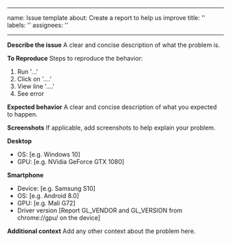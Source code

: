 <!--
- Copyright (c) 2019, Arm Limited and Contributors
-
- SPDX-License-Identifier: Apache-2.0
-
- Licensed under the Apache License, Version 2.0 the "License";
- you may not use this file except in compliance with the License.
- You may obtain a copy of the License at
-
-     http://www.apache.org/licenses/LICENSE-2.0
-
- Unless required by applicable law or agreed to in writing, software
- distributed under the License is distributed on an "AS IS" BASIS,
- WITHOUT WARRANTIES OR CONDITIONS OF ANY KIND, either express or implied.
- See the License for the specific language governing permissions and
- limitations under the License.
-
-->

---
name: Issue template
about: Create a report to help us improve
title: ''
labels: ''
assignees: ''

---

**Describe the issue**
A clear and concise description of what the problem is.

**To Reproduce**
Steps to reproduce the behavior:
1. Run '...'
2. Click on '....'
3. View line '....'
4. See error

**Expected behavior**
A clear and concise description of what you expected to happen.

**Screenshots**
If applicable, add screenshots to help explain your problem.

**Desktop**
 - OS: [e.g. Windows 10]
 - GPU: [e.g. NVidia GeForce GTX 1080]

**Smartphone**
 - Device: [e.g. Samsung S10]
 - OS: [e.g. Android 8.0]
 - GPU: [e.g. Mali G72]
 - Driver version [Report GL_VENDOR and GL_VERSION from chrome://gpu/ on the device]

**Additional context**
Add any other context about the problem here.
